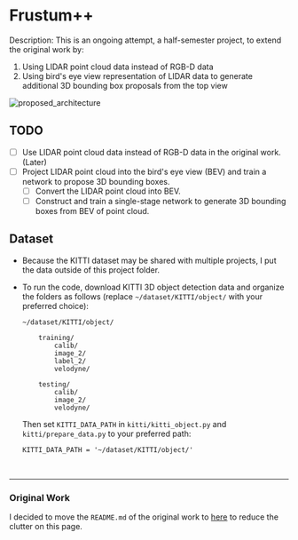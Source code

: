 # Frustum++
Description: This is an ongoing attempt, a half-semester project, to extend the original work by:
  1. Using LIDAR point cloud data instead of RGB-D data
  2. Using bird's eye view representation of LIDAR data to generate additional 3D bounding box proposals from the top view

![proposed_architecture](https://github.com/witignite/Frustum-PointNets/blob/master/doc/Fig_3_ProposedArchitecture.PNG)

## TODO
- [ ] Use LIDAR point cloud data instead of RGB-D data in the original work. (Later)
- [ ] Project LIDAR point cloud into the bird's eye view (BEV) and train a network to propose 3D bounding boxes.
  - [ ] Convert the LIDAR point cloud into BEV.
  - [ ] Construct and train a single-stage network to generate 3D bounding boxes from BEV of point cloud.

## Dataset
- Because the KITTI dataset may be shared with multiple projects, I put the data outside of this project folder.

- To run the code, download KITTI 3D object detection data and organize the folders as follows (replace `~/dataset/KITTI/object/` with your preferred choice):

  ```
  ~/dataset/KITTI/object/

      training/
          calib/
          image_2/
          label_2/ 
          velodyne/

      testing/
          calib/
          image_2/
          velodyne/ 

  ```
  Then set `KITTI_DATA_PATH` in `kitti/kitti_object.py` and `kitti/prepare_data.py` to your preferred path:

  ``` python3
  KITTI_DATA_PATH = '~/dataset/KITTI/object/'
  ```

<br/>

***

### Original Work
I decided to move the `README.md` of the original work to <a href="https://github.com/witignite/Frustum-PointNets/blob/master/doc/">here</a> to reduce the clutter on this page.